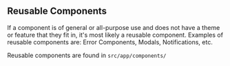 Reusable Components
-----------
If a component is of general or all-purpose use and does not have a theme or feature that they fit in, it's most likely a reusable component. Examples of reusable components are: Error Components, Modals, Notifications, etc.

Reusable components are found in `src/app/components/`

